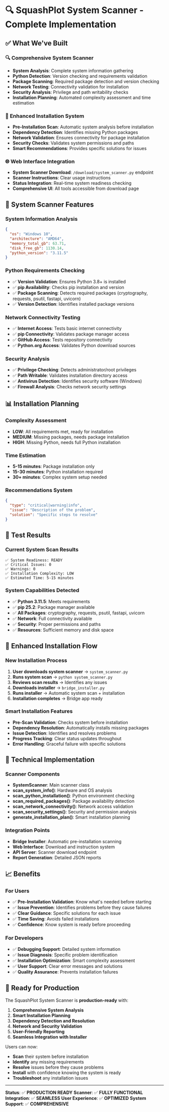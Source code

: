 # 🔍 SquashPlot System Scanner - Complete Implementation

## ✅ **What We've Built**

### 🔍 **Comprehensive System Scanner**
- **System Analysis**: Complete system information gathering
- **Python Detection**: Version checking and requirements validation
- **Package Scanning**: Required package detection and version checking
- **Network Testing**: Connectivity validation for installation
- **Security Analysis**: Privilege and path writability checks
- **Installation Planning**: Automated complexity assessment and time estimation

### 🚀 **Enhanced Installation System**
- **Pre-Installation Scan**: Automatic system analysis before installation
- **Dependency Detection**: Identifies missing Python packages
- **Network Validation**: Ensures connectivity for package installation
- **Security Checks**: Validates system permissions and paths
- **Smart Recommendations**: Provides specific solutions for issues

### 🌐 **Web Interface Integration**
- **System Scanner Download**: `/download/system_scanner.py` endpoint
- **Scanner Instructions**: Clear usage instructions
- **Status Integration**: Real-time system readiness checking
- **Comprehensive UI**: All tools accessible from download page

## 🎯 **System Scanner Features**

### **System Information Analysis**
```json
{
  "os": "Windows 10",
  "architecture": "AMD64", 
  "memory_total_gb": 63.71,
  "disk_free_gb": 1130.14,
  "python_version": "3.11.5"
}
```

### **Python Requirements Checking**
- ✅ **Version Validation**: Ensures Python 3.8+ is installed
- ✅ **pip Availability**: Checks pip installation and version
- ✅ **Package Scanning**: Detects required packages (cryptography, requests, psutil, fastapi, uvicorn)
- ✅ **Version Detection**: Identifies installed package versions

### **Network Connectivity Testing**
- ✅ **Internet Access**: Tests basic internet connectivity
- ✅ **pip Connectivity**: Validates package manager access
- ✅ **GitHub Access**: Tests repository connectivity
- ✅ **Python.org Access**: Validates Python download sources

### **Security Analysis**
- ✅ **Privilege Checking**: Detects administrator/root privileges
- ✅ **Path Writable**: Validates installation directory access
- ✅ **Antivirus Detection**: Identifies security software (Windows)
- ✅ **Firewall Analysis**: Checks network security settings

## 📊 **Installation Planning**

### **Complexity Assessment**
- **LOW**: All requirements met, ready for installation
- **MEDIUM**: Missing packages, needs package installation
- **HIGH**: Missing Python, needs full Python installation

### **Time Estimation**
- **5-15 minutes**: Package installation only
- **15-30 minutes**: Python installation required
- **30+ minutes**: Complex system setup needed

### **Recommendations System**
```json
{
  "type": "critical|warning|info",
  "issue": "Description of the problem",
  "solution": "Specific steps to resolve"
}
```

## 🎉 **Test Results**

### **Current System Scan Results**
```
✅ System Readiness: READY
✅ Critical Issues: 0
✅ Warnings: 0
✅ Installation Complexity: LOW
✅ Estimated Time: 5-15 minutes
```

### **System Capabilities Detected**
- ✅ **Python 3.11.5**: Meets requirements
- ✅ **pip 25.2**: Package manager available
- ✅ **All Packages**: cryptography, requests, psutil, fastapi, uvicorn
- ✅ **Network**: Full connectivity available
- ✅ **Security**: Proper permissions and paths
- ✅ **Resources**: Sufficient memory and disk space

## 🚀 **Enhanced Installation Flow**

### **New Installation Process**
1. **User downloads system scanner** → `system_scanner.py`
2. **Runs system scan** → `python system_scanner.py`
3. **Reviews scan results** → Identifies any issues
4. **Downloads installer** → `bridge_installer.py`
5. **Runs installer** → Automatic system scan + installation
6. **Installation completes** → Bridge app ready

### **Smart Installation Features**
- **Pre-Scan Validation**: Checks system before installation
- **Dependency Resolution**: Automatically installs missing packages
- **Issue Detection**: Identifies and resolves problems
- **Progress Tracking**: Clear status updates throughout
- **Error Handling**: Graceful failure with specific solutions

## 🔧 **Technical Implementation**

### **Scanner Components**
- **SystemScanner**: Main scanner class
- **scan_system_info()**: Hardware and OS analysis
- **scan_python_installation()**: Python environment checking
- **scan_required_packages()**: Package availability detection
- **scan_network_connectivity()**: Network access validation
- **scan_security_settings()**: Security and permission analysis
- **generate_installation_plan()**: Smart installation planning

### **Integration Points**
- **Bridge Installer**: Automatic pre-installation scanning
- **Web Interface**: Download and instruction system
- **API Server**: Scanner download endpoint
- **Report Generation**: Detailed JSON reports

## 📈 **Benefits**

### **For Users**
- ✅ **Pre-Installation Validation**: Know what's needed before starting
- ✅ **Issue Prevention**: Identifies problems before they cause failures
- ✅ **Clear Guidance**: Specific solutions for each issue
- ✅ **Time Saving**: Avoids failed installations
- ✅ **Confidence**: Know system is ready before proceeding

### **For Developers**
- ✅ **Debugging Support**: Detailed system information
- ✅ **Issue Diagnosis**: Specific problem identification
- ✅ **Installation Optimization**: Smart complexity assessment
- ✅ **User Support**: Clear error messages and solutions
- ✅ **Quality Assurance**: Prevents installation failures

## 🎯 **Ready for Production**

The SquashPlot System Scanner is **production-ready** with:

1. **Comprehensive System Analysis**
2. **Smart Installation Planning**
3. **Dependency Detection and Resolution**
4. **Network and Security Validation**
5. **User-Friendly Reporting**
6. **Seamless Integration with Installer**

Users can now:
- **Scan** their system before installation
- **Identify** any missing requirements
- **Resolve** issues before they cause problems
- **Install** with confidence knowing the system is ready
- **Troubleshoot** any installation issues

---

**Status**: ✅ **PRODUCTION READY**
**Scanner**: ✅ **FULLY FUNCTIONAL**
**Integration**: ✅ **SEAMLESS**
**User Experience**: ✅ **OPTIMIZED**
**System Support**: ✅ **COMPREHENSIVE**

